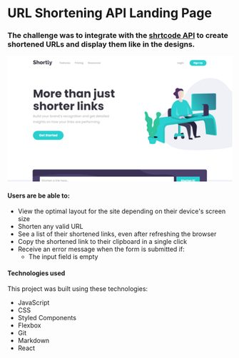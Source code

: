 # URL Shortening API Landing Page

###  The challenge was to integrate with the [shrtcode API](https://shrtco.de/) to create shortened URLs and display them like in the designs.

![URL Shortening API Landing Page](./screenshot.PNG)

#### Users are be able to:
- View the optimal layout for the site depending on their device's screen size
- Shorten any valid URL
- See a list of their shortened links, even after refreshing the browser
- Copy the shortened link to their clipboard in a single click
- Receive an error message when the form is submitted if:
    - The input field is empty

#### Technologies used
This project was built using these technologies:
- JavaScript
- CSS
- Styled Components
- Flexbox
- Git
- Markdown
- React
